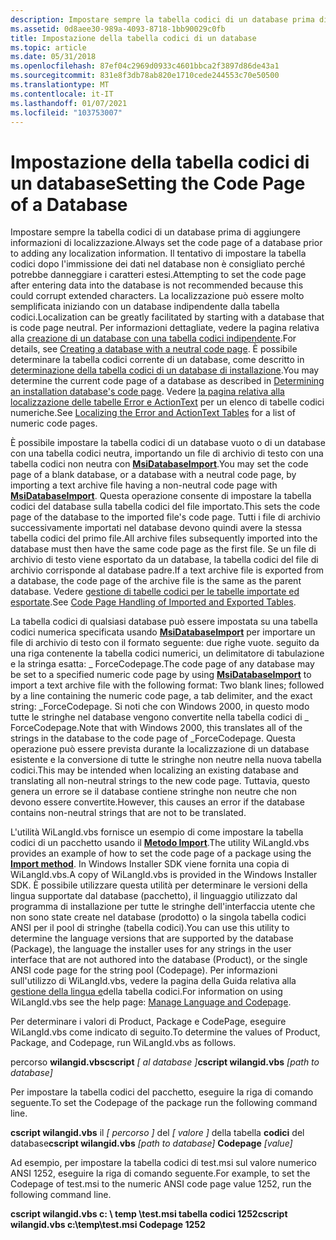 ```yaml
---
description: Impostare sempre la tabella codici di un database prima di aggiungere informazioni di localizzazione.
ms.assetid: 0d8aee30-989a-4093-8718-1bb90029c0fb
title: Impostazione della tabella codici di un database
ms.topic: article
ms.date: 05/31/2018
ms.openlocfilehash: 87ef04c2969d0933c4601bbca2f3897d86de43a1
ms.sourcegitcommit: 831e8f3db78ab820e1710cede244553c70e50500
ms.translationtype: MT
ms.contentlocale: it-IT
ms.lasthandoff: 01/07/2021
ms.locfileid: "103753007"
---
```

# <a name="setting-the-code-page-of-a-database"></a><span data-ttu-id="99394-103">Impostazione della tabella codici di un database</span><span class="sxs-lookup"><span data-stu-id="99394-103">Setting the Code Page of a Database</span></span>

<span data-ttu-id="99394-104">Impostare sempre la tabella codici di un database prima di aggiungere informazioni di localizzazione.</span><span class="sxs-lookup"><span data-stu-id="99394-104">Always set the code page of a database prior to adding any localization information.</span></span> <span data-ttu-id="99394-105">Il tentativo di impostare la tabella codici dopo l'immissione dei dati nel database non è consigliato perché potrebbe danneggiare i caratteri estesi.</span><span class="sxs-lookup"><span data-stu-id="99394-105">Attempting to set the code page after entering data into the database is not recommended because this could corrupt extended characters.</span></span> <span data-ttu-id="99394-106">La localizzazione può essere molto semplificata iniziando con un database indipendente dalla tabella codici.</span><span class="sxs-lookup"><span data-stu-id="99394-106">Localization can be greatly facilitated by starting with a database that is code page neutral.</span></span> <span data-ttu-id="99394-107">Per informazioni dettagliate, vedere la pagina relativa alla [creazione di un database con una tabella codici indipendente](creating-a-database-with-a-neutral-code-page.md).</span><span class="sxs-lookup"><span data-stu-id="99394-107">For details, see [Creating a database with a neutral code page](creating-a-database-with-a-neutral-code-page.md).</span></span> <span data-ttu-id="99394-108">È possibile determinare la tabella codici corrente di un database, come descritto in [determinazione della tabella codici di un database di installazione](determining-an-installation-database-s-code-page.md).</span><span class="sxs-lookup"><span data-stu-id="99394-108">You may determine the current code page of a database as described in [Determining an installation database's code page](determining-an-installation-database-s-code-page.md).</span></span> <span data-ttu-id="99394-109">Vedere [la pagina relativa alla localizzazione delle tabelle Error e ActionText](localizing-the-error-and-actiontext-tables.md) per un elenco di tabelle codici numeriche.</span><span class="sxs-lookup"><span data-stu-id="99394-109">See [Localizing the Error and ActionText Tables](localizing-the-error-and-actiontext-tables.md) for a list of numeric code pages.</span></span>

<span data-ttu-id="99394-110">È possibile impostare la tabella codici di un database vuoto o di un database con una tabella codici neutra, importando un file di archivio di testo con una tabella codici non neutra con [**MsiDatabaseImport**](/windows/desktop/api/Msiquery/nf-msiquery-msidatabaseimporta).</span><span class="sxs-lookup"><span data-stu-id="99394-110">You may set the code page of a blank database, or a database with a neutral code page, by importing a text archive file having a non-neutral code page with [**MsiDatabaseImport**](/windows/desktop/api/Msiquery/nf-msiquery-msidatabaseimporta).</span></span> <span data-ttu-id="99394-111">Questa operazione consente di impostare la tabella codici del database sulla tabella codici del file importato.</span><span class="sxs-lookup"><span data-stu-id="99394-111">This sets the code page of the database to the imported file's code page.</span></span> <span data-ttu-id="99394-112">Tutti i file di archivio successivamente importati nel database devono quindi avere la stessa tabella codici del primo file.</span><span class="sxs-lookup"><span data-stu-id="99394-112">All archive files subsequently imported into the database must then have the same code page as the first file.</span></span> <span data-ttu-id="99394-113">Se un file di archivio di testo viene esportato da un database, la tabella codici del file di archivio corrisponde al database padre.</span><span class="sxs-lookup"><span data-stu-id="99394-113">If a text archive file is exported from a database, the code page of the archive file is the same as the parent database.</span></span> <span data-ttu-id="99394-114">Vedere [gestione di tabelle codici per le tabelle importate ed esportate](code-page-handling-of-imported-and-exported-tables.md).</span><span class="sxs-lookup"><span data-stu-id="99394-114">See [Code Page Handling of Imported and Exported Tables](code-page-handling-of-imported-and-exported-tables.md).</span></span>

<span data-ttu-id="99394-115">La tabella codici di qualsiasi database può essere impostata su una tabella codici numerica specificata usando [**MsiDatabaseImport**](/windows/desktop/api/Msiquery/nf-msiquery-msidatabaseimporta) per importare un file di archivio di testo con il formato seguente: due righe vuote. seguito da una riga contenente la tabella codici numerici, un delimitatore di tabulazione e la stringa esatta: \_ ForceCodepage.</span><span class="sxs-lookup"><span data-stu-id="99394-115">The code page of any database may be set to a specified numeric code page by using [**MsiDatabaseImport**](/windows/desktop/api/Msiquery/nf-msiquery-msidatabaseimporta) to import a text archive file with the following format: Two blank lines; followed by a line containing the numeric code page, a tab delimiter, and the exact string: \_ForceCodepage.</span></span> <span data-ttu-id="99394-116">Si noti che con Windows 2000, in questo modo tutte le stringhe nel database vengono convertite nella tabella codici di \_ ForceCodepage.</span><span class="sxs-lookup"><span data-stu-id="99394-116">Note that with Windows 2000, this translates all of the strings in the database to the code page of \_ForceCodepage.</span></span> <span data-ttu-id="99394-117">Questa operazione può essere prevista durante la localizzazione di un database esistente e la conversione di tutte le stringhe non neutre nella nuova tabella codici.</span><span class="sxs-lookup"><span data-stu-id="99394-117">This may be intended when localizing an existing database and translating all non-neutral strings to the new code page.</span></span> <span data-ttu-id="99394-118">Tuttavia, questo genera un errore se il database contiene stringhe non neutre che non devono essere convertite.</span><span class="sxs-lookup"><span data-stu-id="99394-118">However, this causes an error if the database contains non-neutral strings that are not to be translated.</span></span>

<span data-ttu-id="99394-119">L'utilità WiLangId.vbs fornisce un esempio di come impostare la tabella codici di un pacchetto usando il [**Metodo Import**](database-import.md).</span><span class="sxs-lookup"><span data-stu-id="99394-119">The utility WiLangId.vbs provides an example of how to set the code page of a package using the [**Import method**](database-import.md).</span></span> <span data-ttu-id="99394-120">In Windows Installer SDK viene fornita una copia di WiLangId.vbs.</span><span class="sxs-lookup"><span data-stu-id="99394-120">A copy of WiLangId.vbs is provided in the Windows Installer SDK.</span></span> <span data-ttu-id="99394-121">È possibile utilizzare questa utilità per determinare le versioni della lingua supportate dal database (pacchetto), il linguaggio utilizzato dal programma di installazione per tutte le stringhe dell'interfaccia utente che non sono state create nel database (prodotto) o la singola tabella codici ANSI per il pool di stringhe (tabella codici).</span><span class="sxs-lookup"><span data-stu-id="99394-121">You can use this utility to determine the language versions that are supported by the database (Package), the language the installer uses for any strings in the user interface that are not authored into the database (Product), or the single ANSI code page for the string pool (Codepage).</span></span> <span data-ttu-id="99394-122">Per informazioni sull'utilizzo di WiLangId.vbs, vedere la pagina della Guida relativa alla [gestione della lingua e](manage-language-and-codepage.md)della tabella codici.</span><span class="sxs-lookup"><span data-stu-id="99394-122">For information on using WiLangId.vbs see the help page: [Manage Language and Codepage](manage-language-and-codepage.md).</span></span>

<span data-ttu-id="99394-123">Per determinare i valori di Product, Package e CodePage, eseguire WiLangId.vbs come indicato di seguito.</span><span class="sxs-lookup"><span data-stu-id="99394-123">To determine the values of Product, Package, and Codepage, run WiLangId.vbs as follows.</span></span>

<span data-ttu-id="99394-124">percorso **wilangid.vbscscript** *\[ al database \]*</span><span class="sxs-lookup"><span data-stu-id="99394-124">**cscript wilangid.vbs** *\[path to database\]*</span></span>

<span data-ttu-id="99394-125">Per impostare la tabella codici del pacchetto, eseguire la riga di comando seguente.</span><span class="sxs-lookup"><span data-stu-id="99394-125">To set the Codepage of the package run the following command line.</span></span>

<span data-ttu-id="99394-126">**cscript wilangid.vbs** il *\[ percorso \]* del *\[ valore \]* della tabella **codici** del database</span><span class="sxs-lookup"><span data-stu-id="99394-126">**cscript wilangid.vbs** *\[path to database\]* **Codepage** *\[value\]*</span></span>

<span data-ttu-id="99394-127">Ad esempio, per impostare la tabella codici di test.msi sul valore numerico ANSI 1252, eseguire la riga di comando seguente.</span><span class="sxs-lookup"><span data-stu-id="99394-127">For example, to set the Codepage of test.msi to the numeric ANSI code page value 1252, run the following command line.</span></span>

<span data-ttu-id="99394-128">**cscript wilangid.vbs c: \\ temp \\test.msi tabella codici 1252**</span><span class="sxs-lookup"><span data-stu-id="99394-128">**cscript wilangid.vbs c:\\temp\\test.msi Codepage 1252**</span></span>

 

 



